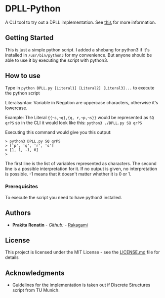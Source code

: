 # DPLL-Python

A CLI tool to try out a DPLL implementation. See [this](https://en.m.wikipedia.org/wiki/DPLL_algorithm) for more information.

## Getting Started

This is just a simple python script. I added a shebang for python3 if it's installed in `/usr/bin/python3` for my convenience. But anyone should be able to use it by executing the script with python3.

## How to use

Type in `python DPLL.py [Literal1] [Literal2] [Literal3]...` to execute the python script

Literalsyntax:
Variable in Negation are uppercase characters, otherwise it's lowercase.

Example:
The Literal `{{¬s,¬q},{q, r,¬p,¬s}}` would be represented as `SQ qrPS` so in the CLI it would look like this: ```python3 ./DPLL.py SQ qrPS```

Executing this command would give you this output:

```
> python3 DPLL.py SQ qrPS
> ['p', 'q', 'r', 's']
> [1, 1, -1, 0]
>
```

The first line is the list of variables represented as characters. The second line is a possible interpretation for it. If no output is given, no interpretation is possible. -1 means that it doesn't matter whether it is 0 or 1.

### Prerequisites

To execute the script you need to have python3 installed.

## Authors

* **Prakita Renatin** - *Github:* - [Rakagami](https://github.com/Rakagami)

## License

This project is licensed under the MIT License - see the [LICENSE.md](LICENSE.md) file for details

## Acknowledgments

* Guidelines for the implementation is taken out if Discrete Structures script from TU Munich.
